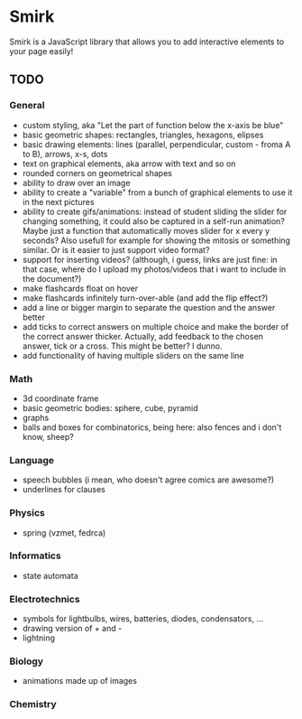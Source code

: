 # Smirk

Smirk is a JavaScript library that allows you to add interactive elements to your page easily!

## TODO

### General

- custom styling, aka "Let the part of function below the x-axis be blue"
- basic geometric shapes: rectangles, triangles, hexagons, elipses
- basic drawing elements: lines (parallel, perpendicular, custom - froma A to B), arrows, x-s, dots
- text on graphical elements, aka arrow with text and so on
- rounded corners on geometrical shapes
- ability to draw over an image
- ability to create a "variable" from a bunch of graphical elements to use it in the next pictures
- ability to create gifs/animations: instead of student sliding the slider for changing something, it could also be captured in a self-run animation? Maybe just a function that automatically moves slider for x every y seconds? Also usefull for example for showing the mitosis or something similar. Or is it easier to just support video format?
- support for inserting videos? (although, i guess, links are just fine: in that case, where do I upload my photos/videos that i want to include in the document?)
- make flashcards float on hover
- make flashcards infinitely turn-over-able (and add the flip effect?)
- add a line or bigger margin to separate the question and the answer better
- add ticks to correct answers on multiple choice and make the border of the correct answer thicker. Actually, add feedback to the chosen answer, tick or a cross. This might be better? I dunno.
- add functionality of having multiple sliders on the same line

### Math

- 3d coordinate frame
- basic geometric bodies: sphere, cube, pyramid
- graphs
- balls and boxes for combinatorics, being here: also fences and i don't know, sheep?

### Language

- speech bubbles (i mean, who doesn't agree comics are awesome?)
- underlines for clauses

### Physics

- spring (vzmet, fedrca)

### Informatics

- state automata

### Electrotechnics

- symbols for lightbulbs, wires, batteries, diodes, condensators, ...
- drawing version of + and -
- lightning

### Biology

- animations made up of images

### Chemistry

